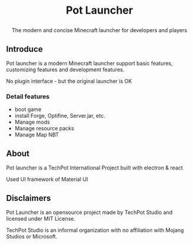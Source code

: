 # <p align="center">Pot Launcher</p>

<p align="center">The modern and concise Minecraft launcher for developers and players </p>

## Introduce

Pot launcher is a modern Minecraft launcher support basic features, customizing features and development features.

No plugin interface - but the original launcher is OK

### Detail features

- boot game
- install Forge, Optifine, Server.jar, etc.
- Manage mods
- Manage resource packs
- Manage Map NBT

## About

Pot launcher is a TechPot International Project built with electron & react

Used UI framework of Material UI

## Disclaimers

Pot Launcher is an opensource project made by TechPot Studio and licensed under MIT License.

TechPot Studio is an informal organization with no affiliation with Mojang Studios or Microsoft.
